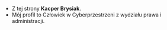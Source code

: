 - Z tej strony **Kacper Brysiak**.
- Mój profil to Człowiek w Cyberprzestrzeni z wydziału prawa i administracji. 
